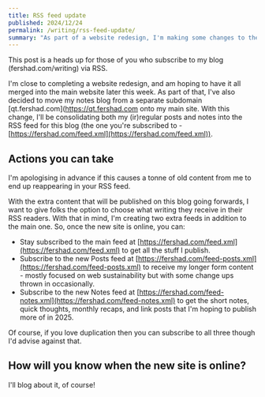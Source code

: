 ```yaml
---
title: RSS feed update
published: 2024/12/24
permalink: /writing/rss-feed-update/
summary: "As part of a website redesign, I'm making some changes to the main RSS feed for this blog."
---
```


This post is a heads up for those of you who subscribe to my blog (fershad.com/writing) via RSS.

I'm close to completing a website redesign, and am hoping to have it all merged into the main website later this week. As part of that, I've also decided to move my notes blog from a separate subdomain [qt.fershad.com](<https://qt.fershad.com> onto my main site. With this change, I'll be consolidating both my (ir)regular posts and notes into the RSS feed for this blog (the one you're subscribed to - [https://fershad.com/feed.xml](https://fershad.com/feed.xml)).

## Actions you can take

I'm apologising in advance if this causes a tonne of old content from me to end up reappearing in your RSS feed.

With the extra content that will be published on this blog going forwards, I want to give folks the option to choose what writing they receive in their RSS readers. With that in mind, I'm creating two extra feeds in addition to the main one. So, once the new site is online, you can:

- Stay subscribed to the main feed at [https://fershad.com/feed.xml](https://fershad.com/feed.xml) to get all the stuff I publish.
- Subscribe to the new Posts feed at [https://fershad.com/feed-posts.xml](https://fershad.com/feed-posts.xml) to receive my longer form content - mostly focused on web sustainability but with some change ups thrown in occasionally.
- Subscribe to the new Notes feed at [https://fershad.com/feed-notes.xml](https://fershad.com/feed-notes.xml) to get the short notes, quick thoughts, monthly recaps, and link posts that I'm hoping to publish more of in 2025.

Of course, if you love duplication then you can subscribe to all three though I'd advise against that.

## How will you know when the new site is online?

I'll blog about it, of course!
